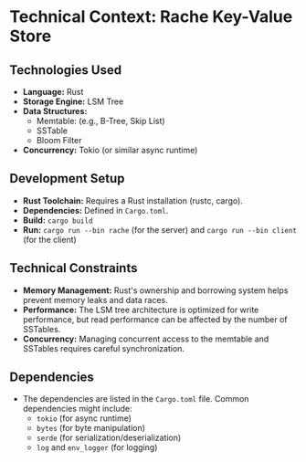 # Technical Context: Rache Key-Value Store

## Technologies Used

- **Language:** Rust
- **Storage Engine:** LSM Tree
- **Data Structures:**
    - Memtable: (e.g., B-Tree, Skip List)
    - SSTable
    - Bloom Filter
- **Concurrency:** Tokio (or similar async runtime)

## Development Setup

- **Rust Toolchain:** Requires a Rust installation (rustc, cargo).
- **Dependencies:** Defined in `Cargo.toml`.
- **Build:** `cargo build`
- **Run:** `cargo run --bin rache` (for the server) and `cargo run --bin client` (for the client)

## Technical Constraints

- **Memory Management:** Rust's ownership and borrowing system helps prevent memory leaks and data races.
- **Performance:** The LSM tree architecture is optimized for write performance, but read performance can be affected by the number of SSTables.
- **Concurrency:** Managing concurrent access to the memtable and SSTables requires careful synchronization.

## Dependencies

- The dependencies are listed in the `Cargo.toml` file. Common dependencies might include:
    - `tokio` (for async runtime)
    - `bytes` (for byte manipulation)
    - `serde` (for serialization/deserialization)
    - `log` and `env_logger` (for logging)
